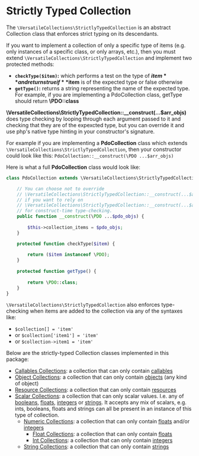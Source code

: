 # Strictly Typed Collection

The `\VersatileCollections\StrictlyTypedCollection` is an abstract Collection class
that enforces strict typing on its descendants. 

If you want to implement a collection of only a specific type of items (e.g. only 
instances of a specific class, or only arrays, etc.), then you must extend 
`\VersatileCollections\StrictlyTypedCollection` and implement two protected 
methods:
* **`checkType($item)`:** which performs a test on the type of **$item** and returns true if **$item** is of the expected type or false otherwise
* **`getType()`:** returns a string representing the name of the expected type. For example, if you are implementing a PdoCollection class, getType should return **\PDO::class**

**\VersatileCollections\StrictlyTypedCollection::__construct(...$arr_objs)** does 
type checking by looping through each argument passed to it and checking that they 
are of the expexcted type, but you can override it and use php's native type hinting 
in your constructor's signature. 

For example if you are implementing a **PdoCollection** class which extends 
`\VersatileCollections\StrictlyTypedCollection`, then your constructor could look 
like this: `PdoCollection::__construct(\PDO ...$arr_objs)`

Here is what a full **PdoCollection** class would look like:

```php
class PdoCollection extends \VersatileCollections\StrictlyTypedCollection {

    // You can choose not to override 
    // \VersatileCollections\StrictlyTypedCollection::__construct(...$arr_objs)
    // if you want to rely on
    // \VersatileCollections\StrictlyTypedCollection::__construct(...$arr_objs)
    // for construct-time type-checking.
    public function __construct(\PDO ...$pdo_objs) {
                
        $this->collection_items = $pdo_objs;
    }

    protected function checkType($item) {
        
        return ($item instanceof \PDO);
    }
    
    protected function getType() {
        
        return \PDO::class;
    }
}

```

`\VersatileCollections\StrictlyTypedCollection` also enforces type-checking when
items are added to the collection via any of the syntaxes like:
* `$collection[] = 'item'`
* or `$collection['item1'] = 'item'` 
* or `$collection->item1 = 'item'`

Below are the strictly-typed Collection classes implemented in this package:

* [Callables Collections](CallablesCollections.md): a collection that can only contain [callables](http://php.net/manual/en/language.types.callable.php)
* [Object Collections](ObjectCollections.md): a collection that can only contain [objects](http://php.net/manual/en/language.types.object.php) (any kind of object)
* [Resource Collections](ResourceCollections.md): a collection that can only contain [resources](http://php.net/manual/en/language.types.resource.php)
* [Scalar Collections](ScalarCollections.md): a collection that can only scalar values. I.e. any of [booleans](http://php.net/manual/en/language.types.boolean.php), [floats](http://php.net/manual/en/language.types.float.php), [integers](http://php.net/manual/en/language.types.integer.php) or [strings](http://php.net/manual/en/language.types.string.php). It accepts any mix of scalars, e.g. ints, booleans, floats and strings can all be present in an instance of this type of collection.
    * [Numeric Collections](NumericCollections.md): a collection that can only contain [floats](http://php.net/manual/en/language.types.float.php) and/or [integers](http://php.net/manual/en/language.types.integer.php)
        * [Float Collections](FloatCollections.md): a collection that can only contain [floats](http://php.net/manual/en/language.types.float.php)
        * [Int Collections](IntCollections.md): a collection that can only contain [integers](http://php.net/manual/en/language.types.integer.php)
    * [String Collections](StringCollections.md): a collection that can only contain [strings](http://php.net/manual/en/language.types.string.php)

